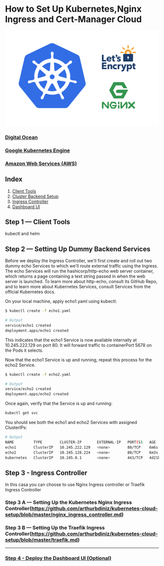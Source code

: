 # How to Set Up Kubernetes,Nginx Ingress and Cert-Manager Cloud

![header](images/header.png)

### [Digital Ocean]()
### [Google Kubernetes Engine]()
### [Amazon Web Services (AWS)]()

## Index

1. [Client Tools](https://github.com/arthurbdiniz/k8s-digital-ocean/#Step-1--Client-Tools)
2. [Cluster Backend Setup](https://github.com/arthurbdiniz/k8s-digital-ocean/#Step-2--Setting-Up-Dummy-Backend-Services)
3. [Ingress Controller](https://github.com/arthurbdiniz/k8s-digital-ocean/#Step-3--Ingress-Controller)
4. [Dashboard UI](https://github.com/arthurbdiniz/k8s-digital-ocean/#Step-4--Deploy-the-Dashboard-UI-(Optional))

## Step 1 — Client Tools

kubectl and helm

## Step 2 — Setting Up Dummy Backend Services
Before we deploy the Ingress Controller, we'll first create and roll out two dummy echo Services to which we'll route external traffic using the Ingress. The echo Services will run the hashicorp/http-echo web server container, which returns a page containing a text string passed in when the web server is launched. To learn more about http-echo, consult its GitHub Repo, and to learn more about Kubernetes Services, consult Services from the official Kubernetes docs.

On your local machine, apply echo1.yaml using kubectl:
```bash
$ kubectl create -f echo1.yaml
```
```bash
# Output
service/echo1 created
deployment.apps/echo1 created
```

This indicates that the echo1 Service is now available internally at 10.245.222.129 on port 80. It will forward traffic to containerPort 5678 on the Pods it selects.

Now that the echo1 Service is up and running, repeat this process for the echo2 Service.
```bash
$ kubectl create -f echo2.yaml
```
```bash
# Output
service/echo2 created
deployment.apps/echo2 created
```

Once again, verify that the Service is up and running:
```bash
kubectl get svc
```
You should see both the echo1 and echo2 Services with assigned ClusterIPs:
```bash
# Output
NAME         TYPE        CLUSTER-IP       EXTERNAL-IP   PORT(S)   AGE
echo1        ClusterIP   10.245.222.129   <none>        80/TCP    6m6s
echo2        ClusterIP   10.245.128.224   <none>        80/TCP    6m3s
kubernetes   ClusterIP   10.245.0.1       <none>        443/TCP   4d21h
```

## Step 3 - Ingress Controller
In this casa you can choose to use Nginx Ingress controller or Traefik Ingress Controller

### Step 3 A — Setting Up the Kubernetes Nginx Ingress Controller(https://github.com/arthurbdiniz/kubernetes-cloud-setup/blob/master/nginx_ingress_controller.md)

### Step 3 B — Setting Up the Traefik Ingress Controller(https://github.com/arthurbdiniz/kubernetes-cloud-setup/blob/master/traefik.md)

---

### [Step 4 - Deploy the Dashboard UI (Optional)](https://github.com/arthurbdiniz/kubernetes-cloud-setup/blob/master/dashboard.md)

